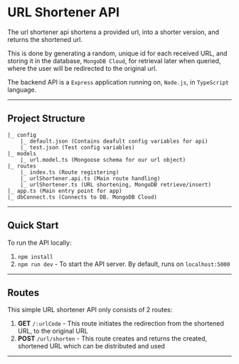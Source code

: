 # URL Shortener API

The url shortener api shortens a provided url, into a shorter version, and returns the shortened url.

This is done by generating a random, unique id for each received URL, and storing it in the database, `MongoDB Cloud`, for retrieval later when queried, where the user will be redirected to the original url.

The backend API is a `Express` application running on, `Node.js`, in `TypeScript` language.

---

## Project Structure

```
|_ config
    |_ default.json (Contains deafult config variables for api)
    |_ test.json (Test config variables)
|_ models
    |_ url.model.ts (Mongoose schema for our url object)
|_ routes
    |_ index.ts (Route registering)
    |_ urlShortener.api.ts (Main route handling)
    |_ urlShortener.ts (URL shortening, MongoDB retrieve/insert)
|_ app.ts (Main entry point for app)
|_ dbConnect.ts (Connects to DB. MongoDB Cloud)
```

---

## Quick Start

To run the API locally:

1. `npm install`
1. `npm run dev` - To start the API server. By default, runs on `localhost:5000`

---

## Routes

This simple URL shortener API only consists of 2 routes:

1. **GET** `/:urlCode` - This route initiates the redirection from the shortened URL, to the original URL
1. **POST** `/url/shorten` - This route creates and returns the created, shortened URL which can be distributed and used

---
